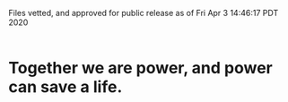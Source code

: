Files vetted, and approved for public release as of Fri Apr  3 14:46:17 PDT 2020<br><br><h1>Together we are power, and power can save a life.</h1>
